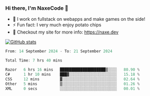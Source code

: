 ### Hi there, I'm NaxeCode 👋
- 🔭 I work on fullstack on webapps and make games on the side!
- ⚡ Fun fact: I very much enjoy potato chips
- 🔋 Checkout my site for more info: https://naxe.dev

[![GitHub stats](https://github-readme-stats.vercel.app/api?username=naxecode&theme=onedark)](https://naxe.dev)

<!--START_SECTION:waka-->

```csharp
From: 14 September 2024 - To: 21 September 2024

Total Time: 7 hrs 40 mins

Razor   6 hrs 16 mins   ████████████████████▒░░░░   80.90 %
C#      1 hr 10 mins    ███▓░░░░░░░░░░░░░░░░░░░░░   15.18 %
CSS     12 mins         ▓░░░░░░░░░░░░░░░░░░░░░░░░   02.64 %
Other   5 mins          ▒░░░░░░░░░░░░░░░░░░░░░░░░   01.26 %
XML     0 secs          ░░░░░░░░░░░░░░░░░░░░░░░░░   00.01 %
```

<!--END_SECTION:waka-->



<!--
**NaxeCode/NaxeCode** is a ✨ _special_ ✨ repository because its `README.md` (this file) appears on your GitHub profile.

Here are some ideas to get you started:

- 🔭 I’m currently working on Web apps for indie games!
- 🌱 I’m currently mastering C#
- 👯 I’m looking to collaborate on ...
- 🤔 I’m looking for help with ...
- 💬 Ask me about ...
- 📫 How to reach me: ...
- 😄 Pronouns: ...
- ⚡ Fun fact: I love chips
-->

